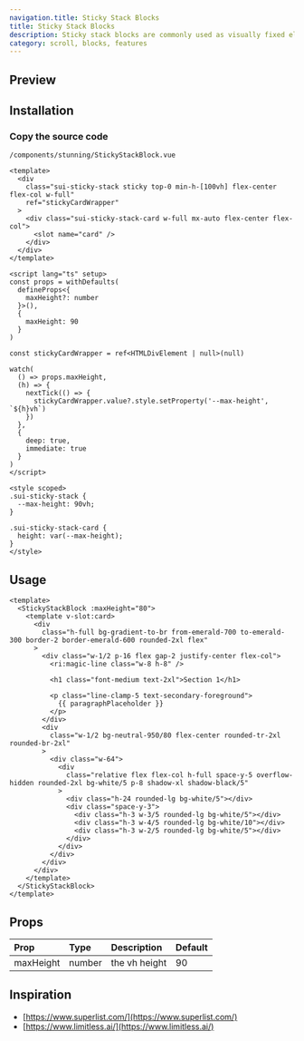 ```yaml
---
navigation.title: Sticky Stack Blocks
title: Sticky Stack Blocks
description: Sticky stack blocks are commonly used as visually fixed elements to introduce key features on a website while scrolling.
category: scroll, blocks, features
---
```


## Preview

<Playground url="/playground/sticky-stack-blocks" aspect="1/1"></Playground>

## Installation

### Copy the source code

`/components/stunning/StickyStackBlock.vue`

<CollapseCodeWrapper>

```vue
<template>
  <div
    class="sui-sticky-stack sticky top-0 min-h-[100vh] flex-center flex-col w-full"
    ref="stickyCardWrapper"
  >
    <div class="sui-sticky-stack-card w-full mx-auto flex-center flex-col">
      <slot name="card" />
    </div>
  </div>
</template>

<script lang="ts" setup>
const props = withDefaults(
  defineProps<{
    maxHeight?: number
  }>(),
  {
    maxHeight: 90
  }
)

const stickyCardWrapper = ref<HTMLDivElement | null>(null)

watch(
  () => props.maxHeight,
  (h) => {
    nextTick(() => {
      stickyCardWrapper.value?.style.setProperty('--max-height', `${h}vh`)
    })
  },
  {
    deep: true,
    immediate: true
  }
)
</script>

<style scoped>
.sui-sticky-stack {
  --max-height: 90vh;
}

.sui-sticky-stack-card {
  height: var(--max-height);
}
</style>
```

</CollapseCodeWrapper>

## Usage

```vue
<template>
  <StickyStackBlock :maxHeight="80">
    <template v-slot:card>
      <div
        class="h-full bg-gradient-to-br from-emerald-700 to-emerald-300 border-2 border-emerald-600 rounded-2xl flex"
      >
        <div class="w-1/2 p-16 flex gap-2 justify-center flex-col">
          <ri:magic-line class="w-8 h-8" />

          <h1 class="font-medium text-2xl">Section 1</h1>

          <p class="line-clamp-5 text-secondary-foreground">
            {{ paragraphPlaceholder }}
          </p>
        </div>
        <div
          class="w-1/2 bg-neutral-950/80 flex-center rounded-tr-2xl rounded-br-2xl"
        >
          <div class="w-64">
            <div
              class="relative flex flex-col h-full space-y-5 overflow-hidden rounded-2xl bg-white/5 p-8 shadow-xl shadow-black/5"
            >
              <div class="h-24 rounded-lg bg-white/5"></div>
              <div class="space-y-3">
                <div class="h-3 w-3/5 rounded-lg bg-white/5"></div>
                <div class="h-3 w-4/5 rounded-lg bg-white/10"></div>
                <div class="h-3 w-2/5 rounded-lg bg-white/5"></div>
              </div>
            </div>
          </div>
        </div>
      </div>
    </template>
  </StickyStackBlock>
</template>
```

## Props

| Prop      | Type   | Description   | Default |
| :-------- | :----- | :------------ | :------ |
| maxHeight | number | the vh height | 90      |

## Inspiration

- [https://www.superlist.com/](https://www.superlist.com/)
- [https://www.limitless.ai/](https://www.limitless.ai/)
